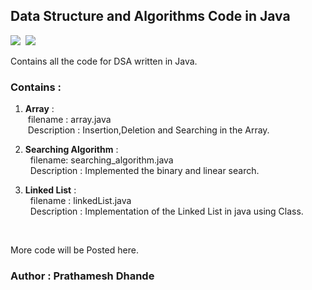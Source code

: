 ## Data Structure and Algorithms Code in Java

![](https://img.shields.io/badge/java-v17.0.4-red?style=flat-square) &nbsp;![](https://img.shields.io/badge/IDE-Eclipse-brown?style=flat-square)


Contains all the code for DSA written in Java.</br>
### Contains :
1. **Array** :</br>
&nbsp;filename : array.java</br>
&nbsp;Description : Insertion,Deletion and Searching in the Array.

2. **Searching Algorithm** :</br>
&nbsp; filename: searching_algorithm.java</br>
&nbsp; Description : Implemented the binary and linear search. 

3. **Linked List** : </br>
&nbsp; filename : linkedList.java</br>
&nbsp; Description : Implementation of the Linked List in java using Class.
</br>



More code will be Posted here.

### Author : Prathamesh Dhande